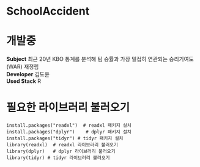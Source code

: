 # SchoolAccident
# 개발중
**Subject**
최근 20년 KBO 통계를 분석해 팀 승률과 가장 밀접히 연관되는 승리기여도(WAR) 재정립  
**Developer**
김도윤  
**Used Stack**
R  

# 필요한 라이브러리 불러오기
```
install.packages("readxl")  # readxl 패키지 설치  
install.packages("dplyr")    # dplyr 패키지 설치
install.packages("tidyr") # tidyr 패키지 설치
library(readxl)  # readxl 라이브러리 불러오기  
library(dplyr)   # dplyr 라이브러리 불러오기
library(tidyr) # tidyr 라이브러리 불러오기 
```

